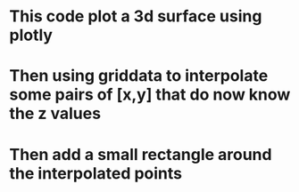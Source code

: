 # This code plot a 3d surface using plotly
# Then using griddata to interpolate some pairs of [x,y] that do now know the z values
# Then add a small rectangle around the interpolated points
